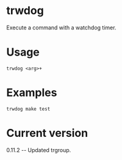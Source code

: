 # trwdog

Execute a command with a watchdog timer.

# Usage

    trwdog <arg>+

# Examples

    trwdog make test

# Current version

0.11.2 -- Updated trgroup.
